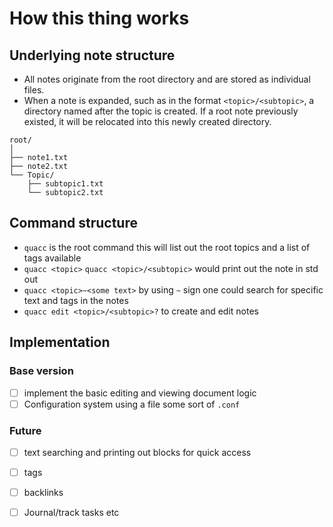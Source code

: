 # How this thing works

## Underlying note structure
- All notes originate from the root directory and are stored as individual files.
- When a note is expanded, such as in the format `<topic>/<subtopic>`, a directory named after the topic is created. If
a root note previously existed, it will be relocated into this newly created directory.
```
root/
│
├── note1.txt
├── note2.txt
└── Topic/
    ├── subtopic1.txt
    └── subtopic2.txt
```

## Command structure

- `quacc` is the root command this will list out the root topics and a list of tags available 
- `quacc <topic>` `quacc <topic>/<subtopic>` would print out the note in std out
- `quacc <topic>~<some text>` by using `~` sign one could search for specific text and tags in the notes
- `quacc edit <topic>/<subtopic>?` to create and edit notes

## Implementation

### Base version 
- [ ] implement the basic editing and viewing document logic 
- [ ] Configuration system using a file some sort of `.conf` 

### Future 
- [ ] text searching and printing out blocks for quick access
- [ ] tags
- [ ] backlinks
- [ ] Journal/track tasks etc

